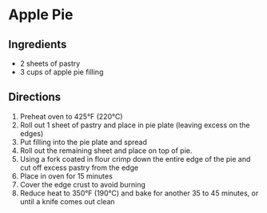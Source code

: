 # Apple Pie

## Ingredients
 * 2 sheets of pastry
 * 3 cups of apple pie filling

## Directions
1. Preheat oven to 425°F (220°C)
2. Roll out 1 sheet of pastry and place in pie plate (leaving excess on the edges)
3. Put filling into the pie plate and spread
4. Roll out the remaining sheet and place on top of pie.
5. Using a fork coated in flour crimp down the entire edge of the pie and cut off excess pastry from the edge
6. Place in oven for 15 minutes
7. Cover the edge crust to avoid burning
8. Reduce heat to 350°F (190°C) and bake for another 35 to 45 minutes, or until a knife comes out clean
